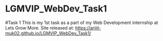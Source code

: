 # LGMVIP_WebDev_Task1
#Task 1
This is my 1st task as a part of my Web Development internship at Lets Grow More.
Site released at:
https://arijit-muk02.github.io/LGMVIP_WebDev_Task1/
